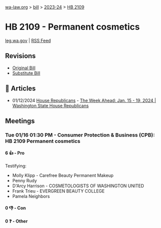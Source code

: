 [wa-law.org](/) > [bill](/bill/) > [2023-24](/bill/2023-24/) > [HB 2109](/bill/2023-24/hb/2109/)

# HB 2109 - Permanent cosmetics
[leg.wa.gov](https://app.leg.wa.gov/billsummary?BillNumber=2109&Year=2023&Initiative=false) | [RSS Feed](./rss.xml)

## Revisions
* [Original Bill](1/)
* [Substitute Bill](S/)

## 📰 Articles
* 01/12/2024 [House Republicans](/org/house_republicans/) - [The Week Ahead: Jan. 15 - 19, 2024 | Washington State House Republicans](http://houserepublicans.wa.gov/week/the-week-ahead-jan-15-19-2024/#:~:text=HB%202109)

## Meetings
### Tue 01/16 01:30 PM - Consumer Protection & Business (CPB): HB 2109 Permanent cosmetics
#### 6 👍 - Pro
Testifying:
* Molly Klipp - Carefree Beauty Permanent Makeup
* Penny Rudy
* D'Arcy Harrison - COSMETOLOGISTS OF WASHINGTON UNITED
* Frank Trieu - EVERGREEN BEAUTY COLLEGE
* Pamela Neighbors

#### 0 👎 - Con

#### 0 ❓ - Other

